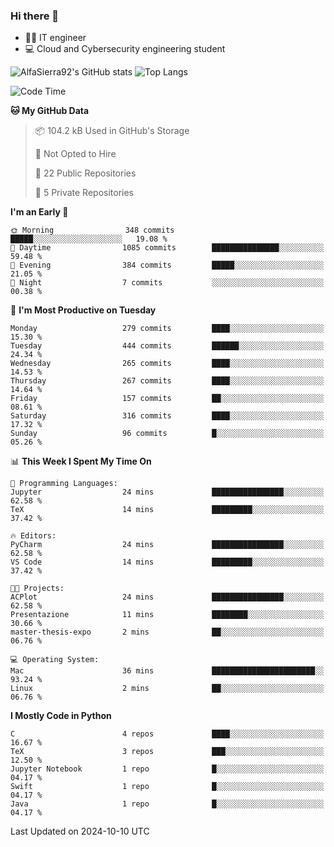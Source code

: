 ### Hi there 👋
- 👨‍💻 IT engineer
- 💻 Cloud and Cybersecurity engineering student


![AlfaSierra92's GitHub stats](https://github-readme-stats.vercel.app/api?username=AlfaSierra92&theme=nord)
![Top Langs](https://github-readme-stats.vercel.app/api/top-langs/?username=AlfaSierra92&theme=nord&layout=compact)

<!--START_SECTION:waka-->
![Code Time](http://img.shields.io/badge/Code%20Time-198%20hrs%2020%20mins-blue)

**🐱 My GitHub Data** 

> 📦 104.2 kB Used in GitHub's Storage 
 > 
> 🚫 Not Opted to Hire
 > 
> 📜 22 Public Repositories 
 > 
> 🔑 5 Private Repositories 
 > 
**I'm an Early 🐤** 

```text
🌞 Morning                348 commits         █████░░░░░░░░░░░░░░░░░░░░   19.08 % 
🌆 Daytime                1085 commits        ███████████████░░░░░░░░░░   59.48 % 
🌃 Evening                384 commits         █████░░░░░░░░░░░░░░░░░░░░   21.05 % 
🌙 Night                  7 commits           ░░░░░░░░░░░░░░░░░░░░░░░░░   00.38 % 
```
📅 **I'm Most Productive on Tuesday** 

```text
Monday                   279 commits         ████░░░░░░░░░░░░░░░░░░░░░   15.30 % 
Tuesday                  444 commits         ██████░░░░░░░░░░░░░░░░░░░   24.34 % 
Wednesday                265 commits         ████░░░░░░░░░░░░░░░░░░░░░   14.53 % 
Thursday                 267 commits         ████░░░░░░░░░░░░░░░░░░░░░   14.64 % 
Friday                   157 commits         ██░░░░░░░░░░░░░░░░░░░░░░░   08.61 % 
Saturday                 316 commits         ████░░░░░░░░░░░░░░░░░░░░░   17.32 % 
Sunday                   96 commits          █░░░░░░░░░░░░░░░░░░░░░░░░   05.26 % 
```


📊 **This Week I Spent My Time On** 

```text
💬 Programming Languages: 
Jupyter                  24 mins             ████████████████░░░░░░░░░   62.58 % 
TeX                      14 mins             █████████░░░░░░░░░░░░░░░░   37.42 % 

🔥 Editors: 
PyCharm                  24 mins             ████████████████░░░░░░░░░   62.58 % 
VS Code                  14 mins             █████████░░░░░░░░░░░░░░░░   37.42 % 

🐱‍💻 Projects: 
ACPlot                   24 mins             ████████████████░░░░░░░░░   62.58 % 
Presentazione            11 mins             ████████░░░░░░░░░░░░░░░░░   30.66 % 
master-thesis-expo       2 mins              ██░░░░░░░░░░░░░░░░░░░░░░░   06.76 % 

💻 Operating System: 
Mac                      36 mins             ███████████████████████░░   93.24 % 
Linux                    2 mins              ██░░░░░░░░░░░░░░░░░░░░░░░   06.76 % 
```

**I Mostly Code in Python** 

```text
C                        4 repos             ████░░░░░░░░░░░░░░░░░░░░░   16.67 % 
TeX                      3 repos             ███░░░░░░░░░░░░░░░░░░░░░░   12.50 % 
Jupyter Notebook         1 repo              █░░░░░░░░░░░░░░░░░░░░░░░░   04.17 % 
Swift                    1 repo              █░░░░░░░░░░░░░░░░░░░░░░░░   04.17 % 
Java                     1 repo              █░░░░░░░░░░░░░░░░░░░░░░░░   04.17 % 
```




 Last Updated on 2024-10-10 UTC
<!--END_SECTION:waka-->

<!--
**AlfaSierra92/AlfaSierra92** is a ✨ _special_ ✨ repository because its `README.md` (this file) appears on your GitHub profile.

Here are some ideas to get you started:

- 🔭 I’m currently working on ...
- 🌱 I’m currently learning ...
- 👯 I’m looking to collaborate on ...
- 🤔 I’m looking for help with ...
- 💬 Ask me about ...
- 📫 How to reach me: ...
- 😄 Pronouns: ...
- ⚡ Fun fact: ...
-->
